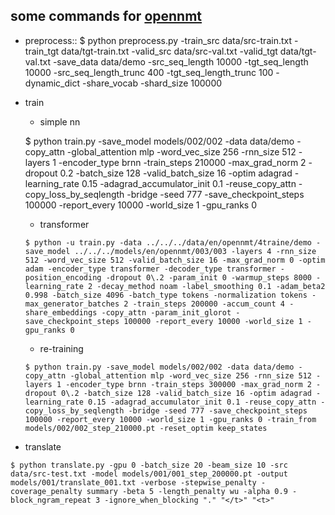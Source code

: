 some commands for [opennmt](https://github.com/OpenNMT/OpenNMT-py/tree/master/onmt)
--------

* preprocess::
        $ python preprocess.py -train_src data/src-train.txt -train_tgt data/tgt-train.txt -valid_src data/src-val.txt -valid_tgt data/tgt-val.txt -save_data data/demo -src_seq_length 10000 -tgt_seq_length 10000 -src_seq_length_trunc 400 -tgt_seq_length_trunc 100 -dynamic_dict -share_vocab -shard_size 100000
    
    
* train
    * simple nn
    
    $ python train.py -save_model models/002/002 -data data/demo -copy_attn -global_attention mlp -word_vec_size 256 -rnn_size 512 -layers 1 -encoder_type brnn -train_steps 210000 -max_grad_norm 2 -dropout 0\.2 -batch_size 128 -valid_batch_size 16 -optim adagrad -learning_rate 0.15 -adagrad_accumulator_init 0.1 -reuse_copy_attn -copy_loss_by_seqlength -bridge -seed 777 -save_checkpoint_steps 100000 -report_every 10000 -world_size 1 -gpu_ranks 0
    
  * transformer
  
  ```$ python -u train.py -data ../../../data/en/opennmt/4traine/demo -save_model ../../../models/en/opennmt/003/003 -layers 4 -rnn_size 512 -word_vec_size 512 -valid_batch_size 16 -max_grad_norm 0 -optim adam -encoder_type transformer -decoder_type transformer -position_encoding -dropout 0\.2 -param_init 0 -warmup_steps 8000 -learning_rate 2 -decay_method noam -label_smoothing 0.1 -adam_beta2 0.998 -batch_size 4096 -batch_type tokens -normalization tokens -max_generator_batches 2 -train_steps 200000 -accum_count 4 -share_embeddings -copy_attn -param_init_glorot -save_checkpoint_steps 100000 -report_every 10000 -world_size 1 -gpu_ranks 0```
  * re-training
  
  ```$ python train.py -save_model models/002/002 -data data/demo -copy_attn -global_attention mlp -word_vec_size 256 -rnn_size 512 -layers 1 -encoder_type brnn -train_steps 300000 -max_grad_norm 2 -dropout 0\.2 -batch_size 128 -valid_batch_size 16 -optim adagrad -learning_rate 0.15 -adagrad_accumulator_init 0.1 -reuse_copy_attn -copy_loss_by_seqlength -bridge -seed 777 -save_checkpoint_steps 100000 -report_every 10000 -world_size 1 -gpu_ranks 0 -train_from models/002/002_step_210000.pt -reset_optim keep_states```

* translate

```$ python translate.py -gpu 0 -batch_size 20 -beam_size 10 -src data/src-test.txt -model models/001/001_step_200000.pt -output models/001/translate_001.txt -verbose -stepwise_penalty -coverage_penalty summary -beta 5 -length_penalty wu -alpha 0.9 -block_ngram_repeat 3 -ignore_when_blocking "." "</t>" "<t>"```
